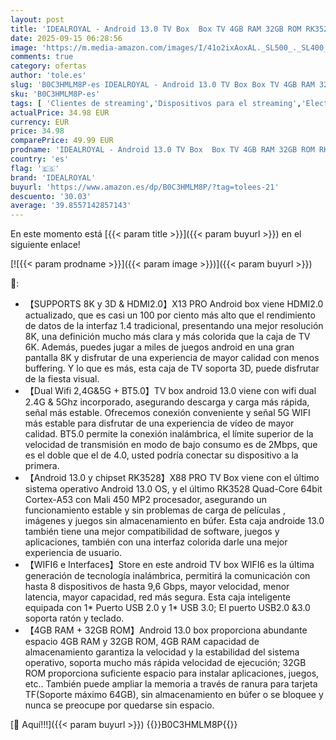 ```yaml
---
layout: post
title: 'IDEALROYAL - Android 13.0 TV Box  Box TV 4GB RAM 32GB ROM RK3528 Quad-Core  Soporte 2.4G/5.0GHz Dual WiFi6 BT5.0  10/100M Ethernet HDMI 2.0 Smart TV Box Android con Mini Teclado Inalámbrico'
date: 2025-09-15 06:28:56
image: 'https://m.media-amazon.com/images/I/41o2ixAoxAL._SL500_._SL400_.jpg'
comments: true
category: ofertas
author: 'tole.es'
slug: 'B0C3HMLM8P-es IDEALROYAL - Android 13.0 TV Box Box TV 4GB RAM 32GB ROM...'
sku: 'B0C3HMLM8P-es'
tags: [ 'Clientes de streaming','Dispositivos para el streaming','Electrónica','Equipos de audio y Hi-Fi','android','idealroyal','🇪🇸', ]
actualPrice: 34.98 EUR
currency: EUR
price: 34.98
comparePrice: 49.99 EUR
prodname: 'IDEALROYAL - Android 13.0 TV Box  Box TV 4GB RAM 32GB ROM RK3528 Quad-Core  Soporte 2.4G/5.0GHz Dual WiFi6 BT5.0  10/100M Ethernet HDMI 2.0 Smart TV Box Android con Mini Teclado Inalámbrico'
country: 'es'
flag: '🇪🇸'
brand: 'IDEALROYAL'
buyurl: 'https://www.amazon.es/dp/B0C3HMLM8P/?tag=tolees-21'
descuento: '30.03'
average: '39.8557142857143'
---
```


En este momento está [{{< param title >}}]({{< param buyurl >}}) en el siguiente enlace!

[![{{< param prodname >}}]({{< param image >}})]({{< param buyurl >}})

🔎:

- 【SUPPORTS 8K y 3D & HDMI2.0】X13 PRO Android box viene HDMI2.0 actualizado, que es casi un 100 por ciento más alto que el rendimiento de datos de la interfaz 1.4 tradicional, presentando una mejor resolución 8K, una definición mucho más clara y más colorida que la caja de TV 6K. Además, puedes jugar a miles de juegos android en una gran pantalla 8K y disfrutar de una experiencia de mayor calidad con menos buffering. Y lo que es más, esta caja de TV soporta 3D, puede disfrutar de la fiesta visual.
- 【Dual Wifi 2,4G&5G + BT5.0】TV box android 13.0 viene con wifi dual 2.4G & 5Ghz incorporado, asegurando descarga y carga más rápida, señal más estable. Ofrecemos conexión conveniente y señal 5G WIFI más estable para disfrutar de una experiencia de vídeo de mayor calidad. BT5.0 permite la conexión inalámbrica, el límite superior de la velocidad de transmisión en modo de bajo consumo es de 2Mbps, que es el doble que el de 4.0, usted podría conectar su dispositivo a la primera.
- 【Android 13.0 y chipset RK3528】X88 PRO TV Box viene con el último sistema operativo Android 13.0 OS, y el último RK3528 Quad-Core 64bit Cortex-A53 con Mali 450 MP2 procesador, asegurando un funcionamiento estable y sin problemas de carga de películas , imágenes y juegos sin almacenamiento en búfer. Esta caja androide 13.0 también tiene una mejor compatibilidad de software, juegos y aplicaciones, también con una interfaz colorida darle una mejor experiencia de usuario.
- 【WIFI6 e Interfaces】Store en este android TV box WIFI6 es la última generación de tecnología inalámbrica, permitirá la comunicación con hasta 8 dispositivos de hasta 9,6 Gbps, mayor velocidad, menor latencia, mayor capacidad, red más segura. Esta caja inteligente equipada con 1* Puerto USB 2.0 y 1* USB 3.0; El puerto USB2.0 &3.0 soporta ratón y teclado.
- 【4GB RAM + 32GB ROM】Android 13.0 box proporciona abundante espacio 4GB RAM y 32GB ROM, 4GB RAM capacidad de almacenamiento garantiza la velocidad y la estabilidad del sistema operativo, soporta mucho más rápida velocidad de ejecución; 32GB ROM proporciona suficiente espacio para instalar aplicaciones, juegos, etc.. También puede ampliar la memoria a través de ranura para tarjeta TF(Soporte máximo 64GB), sin almacenamiento en búfer o se bloquee y nunca se preocupe por quedarse sin espacio.

[🛒 Aquí!!!]({{< param buyurl >}})
{{<world>}}B0C3HMLM8P{{</world>}}

